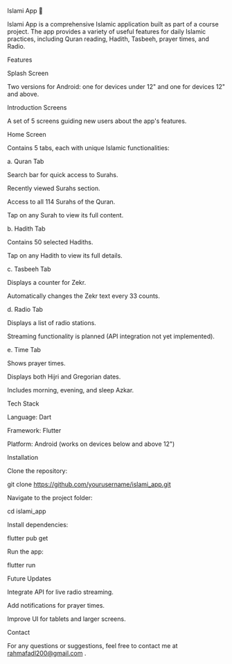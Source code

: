 Islami App 🕌

Islami App is a comprehensive Islamic application built as part of a course project. The app provides a variety of useful features for daily Islamic practices, including Quran reading, Hadith, Tasbeeh, prayer times, and Radio.

Features

Splash Screen

Two versions for Android: one for devices under 12" and one for devices 12" and above.

Introduction Screens

A set of 5 screens guiding new users about the app's features.

Home Screen

Contains 5 tabs, each with unique Islamic functionalities:

a. Quran Tab

Search bar for quick access to Surahs.

Recently viewed Surahs section.

Access to all 114 Surahs of the Quran.

Tap on any Surah to view its full content.

b. Hadith Tab

Contains 50 selected Hadiths.

Tap on any Hadith to view its full details.

c. Tasbeeh Tab

Displays a counter for Zekr.

Automatically changes the Zekr text every 33 counts.

d. Radio Tab

Displays a list of radio stations.

Streaming functionality is planned (API integration not yet implemented).

e. Time Tab

Shows prayer times.

Displays both Hijri and Gregorian dates.

Includes morning, evening, and sleep Azkar.


Tech Stack

Language: Dart

Framework: Flutter

Platform: Android (works on devices below and above 12")

Installation

Clone the repository:

git clone https://github.com/yourusername/islami_app.git


Navigate to the project folder:

cd islami_app


Install dependencies:

flutter pub get


Run the app:

flutter run

Future Updates

Integrate API for live radio streaming.

Add notifications for prayer times.

Improve UI for tablets and larger screens.

Contact

For any questions or suggestions, feel free to contact me at rahmafadl200@gmail.com .
